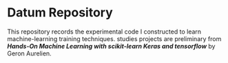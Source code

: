 # Datum Repository 
This repository records the experimental code I constructed to learn machine-learning training techniques. 
studies projects are preliminary from **_Hands-On Machine  Learning with scikit-learn Keras and tensorflow_** by Geron Aurelien. 



